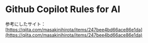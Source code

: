 # Github Copilot Rules for AI

参考にしたサイト：[https://qiita.com/masakinihirota/items/247bee4bd66ace86e1da](https://qiita.com/masakinihirota/items/247bee4bd66ace86e1da)
